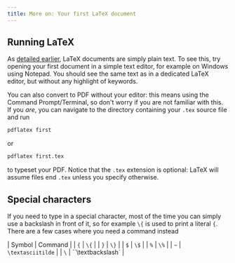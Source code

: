 ```yaml
---
title: More on: Your first LaTeX document
---
```


## Running LaTeX

As [detailed earlier](lesson-02), LaTeX documents are simply plain text. To see
this, try opening your first document in a simple text editor, for example
on Windows using Notepad. You should see the same text as in a dedicated LaTeX
editor, but without any highlight of keywords.

You can also convert to PDF without your editor: this means using the Command
Prompt/Terminal, so don't worry if you are not familiar with this. If you
*are*, you can navigate to the directory containing your `.tex` source file and
run
```bash
pdflatex first
```
or
```bash
pdflatex first.tex
```
to typeset your PDF. Notice that the `.tex` extension is optional: LaTeX will
assume files end `.tex` unless you specify otherwise.

## Special characters

If you need to type in a special character, most of the time you can simply
use a backslash in front of it, so for example `\{` is used to print a literal
`{`. There are a few cases where you need a command instead

| Symbol | Command           |
| `{`    | `\{`              |
| `}`    | `\}`              |
| `$`    | `\$`              |
| `%`    | `\%`              |
| `~`    | `\textasciitilde` |
| ``\``  | ``\textbackslash` |
